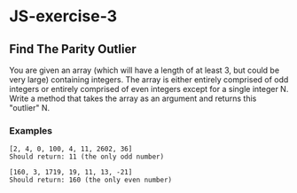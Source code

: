 # JS-exercise-3
## Find The Parity Outlier

You are given an array (which will have a length of at least 3, but could be very large) containing integers. The array is either entirely comprised of odd integers or entirely comprised of even integers except for a single integer N. Write a method that takes the array as an argument and returns this "outlier" N.

### Examples
    [2, 4, 0, 100, 4, 11, 2602, 36]
    Should return: 11 (the only odd number)

    [160, 3, 1719, 19, 11, 13, -21]
    Should return: 160 (the only even number)
